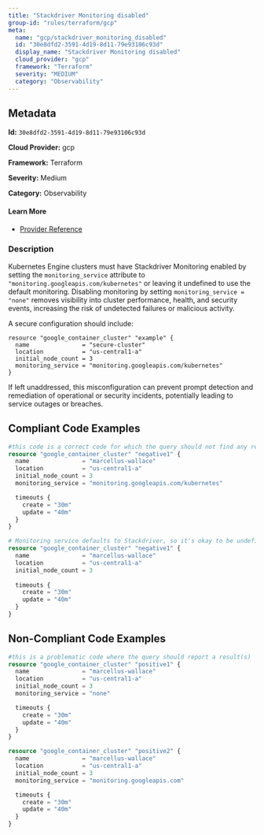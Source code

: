 ```yaml
---
title: "Stackdriver Monitoring disabled"
group-id: "rules/terraform/gcp"
meta:
  name: "gcp/stackdriver_monitoring_disabled"
  id: "30e8dfd2-3591-4d19-8d11-79e93106c93d"
  display_name: "Stackdriver Monitoring disabled"
  cloud_provider: "gcp"
  framework: "Terraform"
  severity: "MEDIUM"
  category: "Observability"
---
```

## Metadata

**Id:** `30e8dfd2-3591-4d19-8d11-79e93106c93d`

**Cloud Provider:** gcp

**Framework:** Terraform

**Severity:** Medium

**Category:** Observability

#### Learn More

 - [Provider Reference](https://registry.terraform.io/providers/hashicorp/google/latest/docs/resources/container_cluster#monitoring_service)

### Description

 Kubernetes Engine clusters must have Stackdriver Monitoring enabled by setting the `monitoring_service` attribute to `"monitoring.googleapis.com/kubernetes"` or leaving it undefined to use the default monitoring. Disabling monitoring by setting `monitoring_service = "none"` removes visibility into cluster performance, health, and security events, increasing the risk of undetected failures or malicious activity. 

A secure configuration should include:

```
resource "google_container_cluster" "example" {
  name               = "secure-cluster"
  location           = "us-central1-a"
  initial_node_count = 3
  monitoring_service = "monitoring.googleapis.com/kubernetes"
}
```
If left unaddressed, this misconfiguration can prevent prompt detection and remediation of operational or security incidents, potentially leading to service outages or breaches.


## Compliant Code Examples
```terraform
#this code is a correct code for which the query should not find any result
resource "google_container_cluster" "negative1" {
  name               = "marcellus-wallace"
  location           = "us-central1-a"
  initial_node_count = 3
  monitoring_service = "monitoring.googleapis.com/kubernetes"

  timeouts {
    create = "30m"
    update = "40m"
  }
}

# Monitoring service defaults to Stackdriver, so it's okay to be undefined
resource "google_container_cluster" "negative1" {
  name               = "marcellus-wallace"
  location           = "us-central1-a"
  initial_node_count = 3
  
  timeouts {
    create = "30m"
    update = "40m"
  }
}
```
## Non-Compliant Code Examples
```terraform
#this is a problematic code where the query should report a result(s)
resource "google_container_cluster" "positive1" {
  name               = "marcellus-wallace"
  location           = "us-central1-a"
  initial_node_count = 3
  monitoring_service = "none"

  timeouts {
    create = "30m"
    update = "40m"
  }
}

resource "google_container_cluster" "positive2" {
  name               = "marcellus-wallace"
  location           = "us-central1-a"
  initial_node_count = 3
  monitoring_service = "monitoring.googleapis.com"

  timeouts {
    create = "30m"
    update = "40m"
  }
}
```